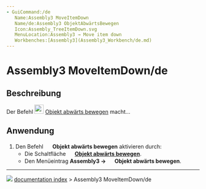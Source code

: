 ```yaml
---
- GuiCommand:/de
   Name:Assembly3 MoveItemDown
   Name/de:Assembly3 ObjektAbwärtsBewegen
   Icon:Assembly_TreeItemDown.svg‎‎
   MenuLocation:Assembly3 → Move item down
   Workbenches:[Assembly3](Assembly3_Workbench/de.md)
---
```


# Assembly3 MoveItemDown/de

## Beschreibung

Der Befehl <img alt="" src=images/Assembly_TreeItemDown.svg  style="width:24px;"> [Objekt abwärts bewegen](Assembly3_MoveItemDown/de.md) macht\...

## Anwendung

1.  Den Befehl <img alt="" src=images/Assembly_TreeItemDown.svg  style="width:16px;"> **Objekt abwärts bewegen** aktivieren durch:
    -   Die Schaltfläche **<img src="images/Assembly_TreeItemDown.svg" width=16px> [Objekt abwärts bewegen](Assembly3_MoveItemDown/de.md)**.
    -   Den Menüeintrag **Assembly3 → <img src="images/Assembly_TreeItemDown.svg" width=16px> Objekt abwärts bewegen**.



---
![](images/Button_right.svg) [documentation index](../README.md) > Assembly3 MoveItemDown/de
